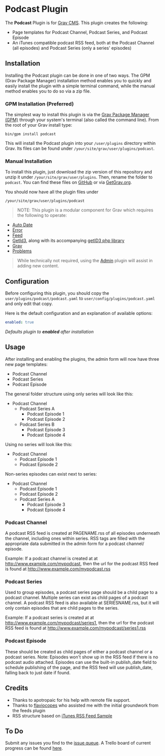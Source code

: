 # Podcast Plugin

The **Podcast** Plugin is for [Grav CMS](http://github.com/getgrav/grav). This plugin creates the following:
- Page templates for Podcast Channel, Podcast Series, and Podcast Episode
- An iTunes compatible podcast RSS feed, both at the Podcast Channel (all episodes) and Podcast Series (only a series' episodes)

## Installation

Installing the Podcast plugin can be done in one of two ways. The GPM (Grav Package Manager) installation method enables you to quickly and easily install the plugin with a simple terminal command, while the manual method enables you to do so via a zip file.

### GPM Installation (Preferred)

The simplest way to install this plugin is via the [Grav Package Manager (GPM)](http://learn.getgrav.org/advanced/grav-gpm) through your system's terminal (also called the command line).  From the root of your Grav install type:

    bin/gpm install podcast

This will install the Podcast plugin into your `/user/plugins` directory within Grav. Its files can be found under `/your/site/grav/user/plugins/podcast`.

### Manual Installation

To install this plugin, just download the zip version of this repository and unzip it under `/your/site/grav/user/plugins`. Then, rename the folder to `podcast`. You can find these files on [GitHub](https://github.com//grav-plugin-podcast) or via [GetGrav.org](http://getgrav.org/downloads/plugins#extras).

You should now have all the plugin files under

    /your/site/grav/user/plugins/podcast

> NOTE: This plugin is a modular component for Grav which requires the following to operate:
* [Auto Date](https://github.com/getgrav/grav-plugin-auto-date)
* [Error](https://github.com/getgrav/grav-plugin-error)
* [Feed](https://github.com/getgrav/grav-plugin-feed)
* [GetId3](https://github.com/jgonyea/grav-plugin-get-id3), along with its accompanying [getID3 php library](http://www.getid3.org/)
* [Grav](http://github.com/getgrav/grav)
* [Problems](https://github.com/getgrav/grav-plugin-problems)

> While technically not required, using the [Admin](https://github.com/getgrav/grav-plugin-admin) plugin will assist in adding new content.

## Configuration

Before configuring this plugin, you should copy the `user/plugins/podcast/podcast.yaml` to `user/config/plugins/podcast.yaml` and only edit that copy.

Here is the default configuration and an explanation of available options:


```yaml
enabled: true
```
_Defaults plugin to **enabled** after installation_

## Usage

After installing and enabling the plugins, the admin form will now have three new page templates:
* Podcast Channel
* Podcast Series
* Podcast Episode

The general folder structure using only series will look like this:
* Podcast Channel
  * Podcast Series A
    * Podcast Episode 1
    * Podcast Episode 2
  * Podcast Series B
    * Podcast Episode 3
    * Podcast Episode 4

Using no series will look like this:
* Podcast Channel
  * Podcast Episode 1
  * Podcast Episode 2

Non-series episodes can exist next to series:
* Podcast Channel
  * Podcast Episode 1
  * Podcast Episode 2
  * Podcast Series A
    * Podcast Episode 3
    * Podcast Episode 4


### Podcast Channel

A podcast RSS feed is created at PAGENAME.rss of all episodes underneath the channel, including ones within series.  RSS tags are filled with the appropriate data submitted in the admin form for a podcast channel/ episode.

Example:
If a podcast channel is created at  at http://www.example.com/mypodcast, then the url for the podcast RSS feed is found at http://www.example.com/mypodcast.rss

### Podcast Series
Used to group episodes, a podcast series page should be a child page to a podcast channel.  Multiple series can exist as child pages of a podcast channel.  A podcast RSS feed is also available at SERIESNAME.rss, but it will only contain episodes that are child pages to the series.

Example:
If a podcast series is created at  at http://www.example.com/mypodcast/series1, then the url for the podcast RSS feed is found at http://www.example.com/mypodcast/series1.rss

### Podcast Episode

These should be created as child pages of either a podcast channel or a podcast series.  Note: Episodes won't show up in the RSS feed if there is no podcast audio attached.  Episodes can use the built-in publish_date field to schedule publishing of the page, and the RSS feed will use publish_date, falling back to just date if found.

## Credits

* Thanks to apotropaic for his help with remote file support.
* Thanks to [flaviocopes](https://github.com/flaviocopes) who assisted me with the initial groundwork from the feeds plugin
* RSS structure based on [iTunes RSS Feed Sample](https://help.apple.com/itc/podcasts_connect/#/itcbaf351599)

## To Do
Submit any issues you find to the [issue queue](https://github.com/jgonyea/grav-plugin-podcast/issues).
A Trello board of current progress can be found [here](https://trello.com/b/jIKLMt5K/grav-plugin-podcast).
